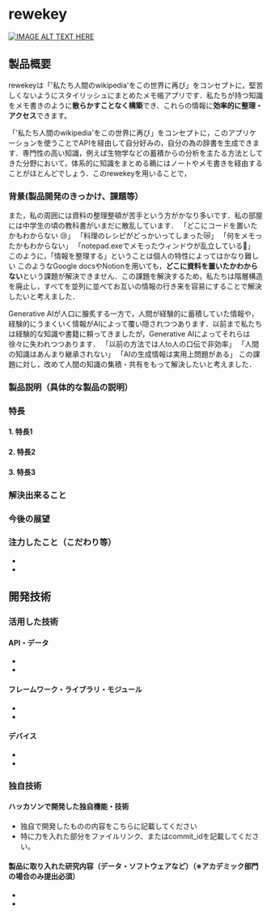 # rewekey

[![IMAGE ALT TEXT HERE](https://jphacks.com/wp-content/uploads/2023/07/JPHACKS2023_ogp.png)](https://www.youtube.com/watch?v=yYRQEdfGjEg)

## 製品概要
rewekeyは「'私たち人間のwikipedia'をこの世界に再び」をコンセプトに，堅苦しくないようにスタイリッシュにまとめたメモ帳アプリです．私たちが持つ知識をメモ書きのように**散らかすことなく構築**でき、これらの情報に**効率的に整理・アクセス**できます。

「'私たち人間のwikipedia'をこの世界に再び」をコンセプトに，このアプリケーションを使うことでAPIを経由して自分好みの，自分の為の辞書を生成できます．専門性の高い知識，例えば生物学などの蓄積からの分析を主たる方法としてきた分野において，体系的に知識をまとめる鵜にはノートやメモ書きを経由することがほとんどでしょう．このrewekeyを用いることで，
### 背景(製品開発のきっかけ、課題等）

また，私の周囲には資料の整理整頓が苦手という方がかなり多いです．私の部屋には中学生の頃の教科書がいまだに散乱しています．
「どこにコードを置いたかもわからない 😢」
「料理のレシピがどっかいってしまった😿」
「何をメモったかもわからない」
「notepad.exeでメモったウィンドウが乱立している📔」
このように，「情報を整理する」ということは個人の特性によってはかなり難しい
このようなGoogle docsやNotionを用いても，**どこに資料を置いたかわからない**という課題が解決できません．この課題を解決するため，私たちは階層構造を廃止し，すべてを並列に並べてお互いの情報の行き来を容易にすることで解決したいと考えました．

Generative AIが人口に膾炙する一方で，人間が経験的に蓄積していた情報や，経験的にうまくいく情報がAIによって覆い隠されつつあります．以前まで私たちは経験的な知識や書籍に頼ってきましたが，Generative AIによってそれらは徐々に失われつつあります．
「以前の方法では人to人の口伝で非効率」
「人間の知識はあんまり継承されない」
「AIの生成情報は実用上問題がある」
この課題に対し，改めて人間の知識の集積・共有をもって解決したいと考えました．

 

### 製品説明（具体的な製品の説明）

### 特長
#### 1. 特長1

#### 2. 特長2
#### 3. 特長3

### 解決出来ること
### 今後の展望
### 注力したこと（こだわり等）
* 
* 

## 開発技術
### 活用した技術
#### API・データ
* 
* 

#### フレームワーク・ライブラリ・モジュール
* 
* 

#### デバイス
* 
* 

### 独自技術
#### ハッカソンで開発した独自機能・技術
* 独自で開発したものの内容をこちらに記載してください
* 特に力を入れた部分をファイルリンク、またはcommit_idを記載してください。

#### 製品に取り入れた研究内容（データ・ソフトウェアなど）（※アカデミック部門の場合のみ提出必須）
* 
* 
